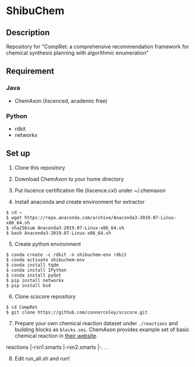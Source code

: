 # ShibuChem

## Description

Repository for "CompRet: a comprehensive recommendation framework for chemical synthesis planning with algorithmic enumeration"

## Requirement

### Java

- ChemAxon (liscenced, academic free)

### Python

- rdkit 
- networkx

## Set up

1. Clone this repository

2. Download ChemAxon to your home directory
3. Put liscence certification file (liscence.cxl) under ~/.chemaxon
4. Install anaconda and create environment for extractor

```
$ cd ~
$ wget https://repo.anaconda.com/archive/Anaconda3-2019.07-Linux-x86_64.sh
$ sha256sum Anaconda3-2019.07-Linux-x86_64.sh
$ bash Anaconda3-2019.07-Linux-x86_64.sh
```

5. Create python environment

```
$ conda create -c rdkit -n shibuchem-env rdkit
$ conda activate shibuchem-env
$ conda install tqdm
$ conda install IPython
$ conda install pydot
$ pip install networkx
$ pip install bs4
```

6. Clone scscore repository

```
$ cd CompRet
$ git clone https://github.com/connorcoley/scscore.git
```

7. Prepare your own chemical reaction dataset under ```./reactions``` and building blocks as ```blocks.smi```. ChemAxon provides example set of basic chemical reaction in [their website](https://chemaxon.com/products/reactor/download).

reactions
    |-rxn1.smarts
    |-rxn2.smarts
    |-.
      .
      .


8. Edit run_all.sh and run!